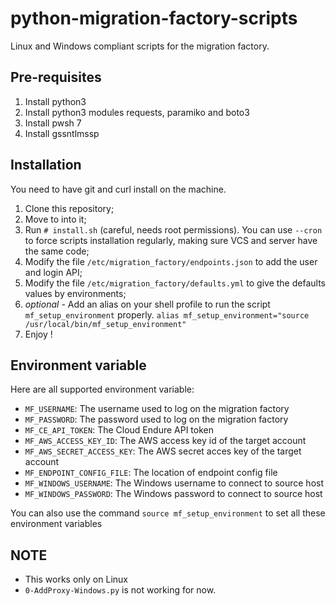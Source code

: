 # python-migration-factory-scripts

Linux and Windows compliant scripts for the migration factory. 

## Pre-requisites

1. Install python3
1. Install python3 modules requests, paramiko and boto3
1. Install pwsh 7
1. Install gssntlmssp

## Installation

You need to have git and curl install on the machine. 

1. Clone this repository;
1. Move to into it;
1. Run `# install.sh` (careful, needs root permissions). You can use `--cron` to force scripts installation regularly, making sure VCS and server have the same code;
1. Modify the file `/etc/migration_factory/endpoints.json` to add the user and login API;
1. Modify the file `/etc/migration_factory/defaults.yml` to give the defaults values by environments;
1. *optional* - Add an alias on your shell profile to run the script `mf_setup_environment` properly. `alias mf_setup_environment="source /usr/local/bin/mf_setup_environment"`
1. Enjoy !

## Environment variable

Here are all supported environment variable: 

* `MF_USERNAME`: The username used to log on the migration factory
* `MF_PASSWORD`: The password used to log on the migration factory
* `MF_CE_API_TOKEN`: The Cloud Endure API token
* `MF_AWS_ACCESS_KEY_ID`: The AWS access key id of the target account
* `MF_AWS_SECRET_ACCESS_KEY`: The AWS secret acces key of the target account
* `MF_ENDPOINT_CONFIG_FILE`: The location of endpoint config file
* `MF_WINDOWS_USERNAME`: The Windows username to connect to source host
* `MF_WINDOWS_PASSWORD`: The Windows password to connect to source host

You can also use the command `source mf_setup_environment` to set all these environment variables

## NOTE

* This works only on Linux
* `0-AddProxy-Windows.py` is not working for now. 

